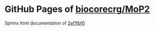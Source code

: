 GitHub Pages of [biocorecrg/MoP2](https://github.com/biocorecrg/MoP2.git)
===
Sphinx html documentation of [2af1fbf0](https://github.com/biocorecrg/MoP2/tree/2af1fbf08cf965e6819fea3e1b16e14b8c1813fd)
